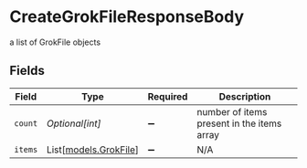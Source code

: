 # CreateGrokFileResponseBody

a list of GrokFile objects


## Fields

| Field                                          | Type                                           | Required                                       | Description                                    |
| ---------------------------------------------- | ---------------------------------------------- | ---------------------------------------------- | ---------------------------------------------- |
| `count`                                        | *Optional[int]*                                | :heavy_minus_sign:                             | number of items present in the items array     |
| `items`                                        | List[[models.GrokFile](../models/grokfile.md)] | :heavy_minus_sign:                             | N/A                                            |